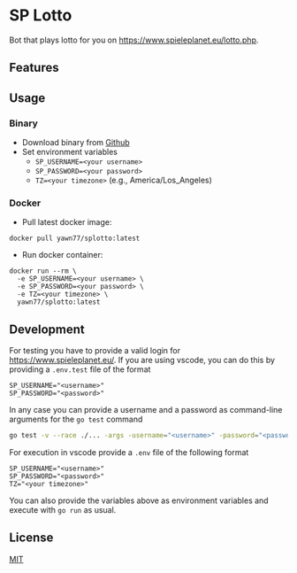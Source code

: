 # SP Lotto
Bot that plays lotto for you on https://www.spieleplanet.eu/lotto.php.

## Features

## Usage

### Binary
* Download binary from [Github](https://github.com/yawn77/splotto/releases)
* Set environment variables
  * `SP_USERNAME=<your username>`
  * `SP_PASSWORD=<your password>`
  * `TZ=<your timezone>` (e.g., America/Los_Angeles)

### Docker
* Pull latest docker image:
```
docker pull yawn77/splotto:latest
```

* Run docker container:
```
docker run --rm \
  -e SP_USERNAME=<your username> \
  -e SP_PASSWORD=<your password> \
  -e TZ=<your timezone> \
  yawn77/splotto:latest
```

## Development
For testing you have to provide a valid login for https://www.spieleplanet.eu/. If you are using vscode, you can do this by providing a `.env.test` file of the format
```
SP_USERNAME="<username>"
SP_PASSWORD="<password>"
```
In any case you can provide a username and a password as command-line arguments for the `go test` command
```bash
go test -v --race ./... -args -username="<username>" -password="<password>"
```

For execution in vscode provide a `.env` file of the following format
```
SP_USERNAME="<username>"
SP_PASSWORD="<password>"
TZ="<your timezone>"
```
You can also provide the variables above as environment variables and execute with `go run` as usual.

## License
[MIT](https://choosealicense.com/licenses/mit/)
